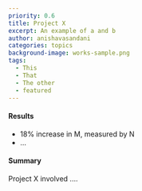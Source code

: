 ```yaml
---
priority: 0.6
title: Project X
excerpt: An example of a and b
author: anishavasandani
categories: topics
background-image: works-sample.png
tags:
  - This
  - That
  - The other
  - featured
---
```


#### Results

- 18% increase in M, measured by N
- ...

#### Summary

Project X involved ....
